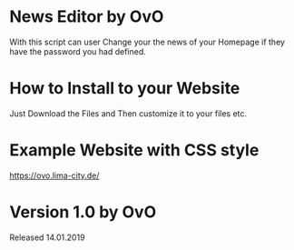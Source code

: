 # News Editor by OvO

With this script can user Change your the news of your Homepage if they have the password you had defined.

# How to Install to your Website

Just Download the Files and Then customize it to your files etc.

# Example Website with CSS style
https://ovo.lima-city.de/

# Version 1.0 by OvO

Released 14.01.2019
